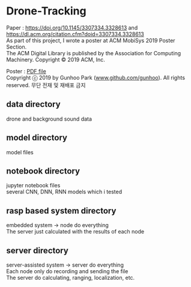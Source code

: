 # Drone-Tracking
Paper : 
https://doi.org/10.1145/3307334.3328613  and
https://dl.acm.org/citation.cfm?doid=3307334.3328613   
As part of this project, I wrote a poster at ACM MobiSys 2019 Poster Section.  
The ACM Digital Library is published by the Association for Computing Machinery. Copyright © 2019 ACM, Inc.  

Poster : 
[PDF file](https://github.com/gunhoo/Drone-Tracking/files/3379920/adr-mobisys2019-poster.pdf)  
Copyright ⓒ 2019 by Gunhoo Park (www.github.com/gunhoo). All rights reserved. 무단 전재 및 재배포 금지


## data directory
drone and background sound data  

## model directory
model files  

## notebook directory
jupyter notebook files  
several CNN, DNN, RNN models which i tested  

## rasp based system directory
embedded system -> node do everything  
The server just calculated with the results of each node  

## server directory
server-assisted system -> server do everything  
Each node only do recording and sending the file  
The server do calculating, ranging, localization, etc.  
